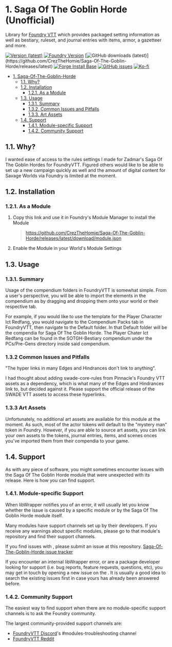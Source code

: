# 1. Saga Of The Goblin Horde (Unofficial)
Library for [Foundry VTT](https://foundryvtt.com/) which provides packaged setting information as well as bestiary, ruleset, and journal entries with items, armor, a gazetteer and more.

[![Version (latest)](https://img.shields.io/github/v/release/CrezTheHomie/Saga-Of-The-Goblin-Horde)](https://github.com/CrezTheHomie/Saga-Of-The-Goblin-Horde/releases/latest)
[![Foundry Version](https://img.shields.io/badge/dynamic/json.svg?url=https://github.com/CrezTheHomie/Saga-Of-The-Goblin-Horde/releases/latest/download/module.json&label=Foundry%20Version&query=$.compatibleCoreVersion&colorB=blueviolet)](https://github.com/CrezTheHomie/Saga-Of-The-Goblin-Horde/releases/latest)
[![GitHub downloads (latest)](https://img.shields.io/badge/dynamic/json?label=Downloads@latest&query=assets[?(@.name.includes('zip'))].download_count&url=https://api.github.com/repos/CrezTheHomie/Saga-Of-The-Goblin-Horde/releases/latest&color=green)](https://github.com/CrezTheHomie/Saga-Of-The-Goblin-Horde/releases/latest)
[![Forge Install Base](https://img.shields.io/badge/dynamic/json?label=Forge%20Install%20Base&query=package.installs&suffix=%&url=https://forge-vtt.com/api/bazaar/package/lib-wrapper&colorB=brightgreen)](https://forge-vtt.com/)
[![GitHub issues](https://img.shields.io/github/issues-raw/CrezTheHomie/Saga-Of-The-Goblin-Horde)](https://github.com/CrezTheHomie/Saga-Of-The-Goblin-Horde/issues)
[![Ko-fi](https://img.shields.io/badge/-buy%20me%20a%20coffee-%23FF5E5B?logo=Ko-fi&logoColor=white)](https://ko-fi.com/crezyte)

- [1. Saga-Of-The-Goblin-Horde](#1-Saga-Of-The-Goblin-Horde)
  - [1.1. Why?](#11-why)
  - [1.2. Installation](#12-installation)
    - [1.2.1. As a Module](#121-as-a-module)
  - [1.3. Usage](#13-usage)
    - [1.3.1. Summary](#131-summary)
    - [1.3.2. Common Issues and Pitfalls](#132-common-issues-and-pitfalls)
    - [1.3.3. Art Assets](#133-art-assets)
  - [1.4. Support](#14-support)
    - [1.4.1. Module-specific Support](#141-module-specific-support)
    - [1.4.2. Community Support](#142-community-support)


## 1.1. Why?

I wanted ease of access to the rules settings I made for Zadmar's Saga Of The Goblin Hordes for FoundryVTT. Figured others would like to be able to set up a new campaign quickly as well and the amount of digital content for Savage Worlds via Foundry is limited at the moment.


## 1.2. Installation

### 1.2.1. As a Module
1.  Copy this link and use it in Foundry's Module Manager to install the Module

    > https://github.com/CrezTheHomie/Saga-Of-The-Goblin-Horde/releases/latest/download/module.json

2.  Enable the Module in your World's Module Settings

## 1.3. Usage

### 1.3.1. Summary

Usage of the compendium folders in FoundryVTT is somewhat simple. From a user's perspective, you will be able to import the elements in the compendium as by dragging and dropping them onto your world or their respective tab.

For example, if you would like to use the template for the Player Character Ict Redfang, you would navigate to the Compendium Packs tab in FoundryVTT, then navigate to the Default folder. In that Default folder will be the compendia for Saga Of The Goblin Horde. The Player Chater Ict Redfang can be found in the SOTGH-Bestiary compendium under the PCs/Pre-Gens directory inside said compendium.

### 1.3.2 Common Issues and Pitfalls

"The hyper links in many Edges and Hindrances don't link to anything".

I had thought about adding swade-core-rules from Pinnacle's Foundry VTT assets as a dependency, which is what many of the Edges and Hindrances link to, but decided against it. Please support the official release of the SWADE VTT assets to access these hyperlinks.

### 1.3.3 Art Assets

Unfortunately, no additional art assets are available for this module at the moment. As such, most of the actor tokens will default to the "mystery man" token in Foundry. However, if you are able to source art assets, you can link your own assets to the tokens, journal entries, items, and scenes onces you've imported them from their compendia to your game. 


## 1.4. Support

As with any piece of software, you might sometimes encounter issues with the Saga Of The Goblin Horde module that were unexpected with its release. Here is how you can find support.


### 1.4.1. Module-specific Support

When libWrapper notifies you of an error, it will usually let you know whether the issue is caused by a specific module or by the Saga Of The Goblin Horde module itself.

Many modules have support channels set up by their developers. If you receive any warnings about specific modules, please go to that module's repository and find their support channels.

If you find issues with , please submit an issue at this repository. [Saga-Of-The-Goblin-Horde issue tracker](https://github.com/CrezTheHomie/Saga-Of-The-Goblin-Horde/issues)

If you encounter an internal libWrapper error, or are a package developer looking for support (i.e. bug reports, feature requests, questions, etc), you may get in touch by opening a new issue on the . It is usually a good idea to search the existing issues first in case yours has already been answered before.

### 1.4.2. Community Support

The easiest way to find support when there are no module-specific support channels is to ask the Foundry community.

The largest community-provided support channels are:
- [FoundryVTT Discord](https://discord.gg/foundryvtt)'s #modules-troubleshooting channel
- [FoundryVTT Reddit](https://www.reddit.com/r/FoundryVTT)
